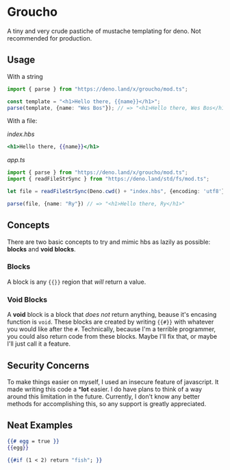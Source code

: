 # Groucho
A tiny and very crude pastiche of mustache templating for deno. Not recommended  for production.

## Usage
With a string
```ts
import { parse } from "https://deno.land/x/groucho/mod.ts";

const template = "<h1>Hello there, {{name}}</h1>";
parse(template, {name: "Wes Bos"}); // => "<h1>Hello there, Wes Bos</h1>"
```
With a file:

*index.hbs*
```hbs
<h1>Hello there, {{name}}</h1>
```

*app.ts*
```ts
import { parse } from "https://deno.land/x/groucho/mod.ts";
import { readFileStrSync } from "https://deno.land/std/fs/mod.ts";

let file = readFileStrSync(Deno.cwd() + "index.hbs", {encoding: 'utf8'});

parse(file, {name: "Ry"}) // => "<h1>Hello there, Ry</h1>"
```

## Concepts

There are two basic concepts to try and mimic hbs as lazily as possible: **blocks** and **void blocks**.

### Blocks
A block is any `{{}}` region that *will* return a value.

### Void Blocks
A **void** block is a block that *does not* return anything, beause it's encasing function is `void`.
These blocks are created by writing `{{#}}` with whatever you would like after the `#`. Technically, because I'm a terrible programmer,
you could also return code from these blocks. Maybe I'll fix that, or maybe I'll just call it a feature.

## Security Concerns
To make things easier on myself, I used an insecure feature of javascript. It made writing this code a ***lot** easier. I do have plans to think of a way around this limitation in the future. Currently, I don't know any better methods for accomplishing this, so any support is greatly appreciated.

## Neat Examples
```hbs
{{# egg = true }}
{{egg}}
```

```hbs
{{#if (1 < 2) return "fish"; }}
```
